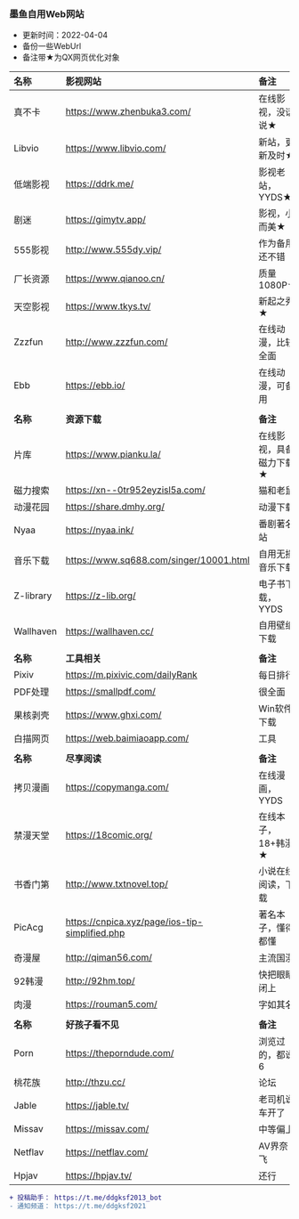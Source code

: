 ### 墨鱼自用Web网站
* 更新时间：2022-04-04
* 备份一些WebUrl
* 备注带★为QX网页优化对象

| 名称 | 影视网站 | 备注 |
| :----- | :----- | :----- |
| 真不卡 | https://www.zhenbuka3.com/ |  在线影视，没话说★ |
| Libvio |   https://www.libvio.com/ |   新站，更新及时★ | 
| 低端影视 |   https://ddrk.me/ | 影视老站，YYDS★  | 
| 剧迷 |   https://gimytv.app/ | 影视，小而美★  |
| 555影视 |  http://www.555dy.vip/  | 作为备用还不错 | 
| 厂长资源 |  https://www.qianoo.cn/ | 质量1080P★  | 
| 天空影视 |  https://www.tkys.tv/ | 新起之秀★  | 
| Zzzfun | http://www.zzzfun.com/ |  在线动漫，比较全面 |
| Ebb | https://ebb.io/ | 在线动漫，可备用 |
| | | |
| **名称** | **资源下载** | **备注** |
| 片库 | https://www.pianku.la/ | 在线影视，具备磁力下载★ |
| 磁力搜索|  https://xn--0tr952eyzisl5a.com/ | 猫和老鼠 |
| 动漫花园 |  https://share.dmhy.org/ | 动漫下载 |
| Nyaa |  https://nyaa.ink/ | 番剧著名站 |
| 音乐下载|  https://www.sq688.com/singer/10001.html | 自用无损音乐下载 |
| Z-library|  https://z-lib.org/ | 电子书下载，YYDS |
| Wallhaven |  https://wallhaven.cc/ |  自用壁纸下载 |
| | | |
| **名称** | **工具相关** | **备注** |
| Pixiv |  https://m.pixivic.com/dailyRank | 每日排行 |
| PDF处理|  https://smallpdf.com/ | 很全面 |
| 果核剥壳|  https://www.ghxi.com/ | Win软件下载 |
| 白描网页 |  https://web.baimiaoapp.com/ | 工具 |
| | | |
| **名称** | **尽享阅读** | **备注** |
| 拷贝漫画 |  https://copymanga.com/ |  在线漫画，YYDS |
| 禁漫天堂|  https://18comic.org/ | 在线本子，18+韩漫★ |
| 书香门第|  http://www.txtnovel.top/ |  小说在线阅读，下载 |
| PicAcg |  https://cnpica.xyz/page/ios-tip-simplified.php | 著名本子，懂得都懂 |
| 奇漫屋 |  http://qiman56.com/ | 主流国漫 |
| 92韩漫 | http://92hm.top/ | 快把眼睛闭上 | 
| 肉漫 |  https://rouman5.com/ | 字如其名 |
| | | |
| **名称** | **好孩子看不见** | **备注** |
| Porn |  https://theporndude.com/ |  浏览过的，都说6 |
| 桃花族 | http://thzu.cc/ | 论坛 |
| Jable | https://jable.tv/ | 老司机说车开了 |
| Missav | https://missav.com/ | 中等偏上 |
| Netflav | https://netflav.com/ | AV界奈飞 |
| Hpjav | https://hpjav.tv/ | 还行 |

```diff
+ 投稿助手： https://t.me/ddgksf2013_bot
- 通知频道： https://t.me/ddgksf2021
```
